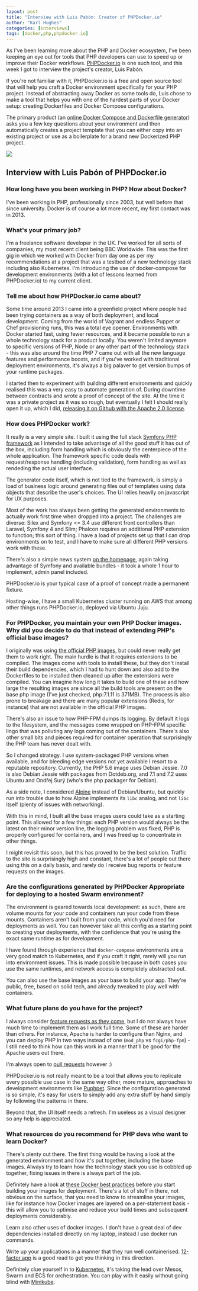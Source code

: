 ```yaml
---
layout: post
title: "Interview with Luis Pabón: Creator of PHPDocker.io"
author: "Karl Hughes"
categories: [interviews]
tags: [docker,php,phpdocker.io]
---
```


As I've been learning more about the PHP and Docker ecosystem, I've been keeping an eye out for tools that PHP developers can use to speed up or improve their Docker workflows. [PHPDocker.io](https://phpdocker.io/) is one such tool, and this week I got to interview the project's creator, Luis Pabón.

If you're not familiar with it, PHPDocker.io is a free and open source tool that will help you craft a Docker environment specifically for your PHP project. Instead of abstracting away Docker as some tools do, Luis chose to make a tool that helps you with one of the hardest parts of your Docker setup: creating Dockerfiles and Docker Compose configurations.
 
The primary product (an [online Docker Compose and Dockerfile generator](https://phpdocker.io/generator)) asks you a few key questions about your environment and then automatically creates a project template that you can either copy into an existing project or use as a boilerplate for a brand new Dockerized PHP project.

![](https://i.imgur.com/nIqHN4r.png)

## Interview with Luis Pabón of PHPDocker.io

### How long have you been working in PHP? How about Docker?

I've been working in PHP, professionally since 2003, but well before that since university. Docker is of course a lot more recent, my first contact was in 2013.

### What's your primary job?

I'm a freelance software developer in the UK. I've worked for all sorts of companies, my most recent client being BBC Worldwide. This was the first gig in which we worked with Docker from day one as per my recommendations at a project that was a testbed of a new technology stack including also Kubernetes. I'm introducing the use of docker-compose for development environments (with a lot of lessons learned from PHPDocker.io) to my current client.

### Tell me about how PHPDocker.io came about?

Some time around 2013 I came into a greenfield project where people had been trying containers as a way of both deployment, and local development. Coming from the world of Vagrant and endless Puppet or Chef provisioning runs, this was a total eye opener. Environments with Docker started fast, using fewer resources, and it became possible to run a whole technology stack for a product locally. You weren't limited anymore to specific versions of PHP, Node or any other part of the technology stack - this was also around the time PHP 7 came out with all the new language features and performance boosts, and if you've worked with traditional deployment environments, it's always a big palaver to get version bumps of your runtime packages.

I started then to experiment with building different environments and quickly realised this was a very easy to automate generation of. During downtime between contracts and wrote a proof of concept of the site. At the time it was a private project as it was so rough, but eventually I felt I should really open it up, which I did, [releasing it on Github with the Apache 2.0 license](https://github.com/phpdocker-io/phpdocker.io). 

### How does PHPDocker work?

It really is a very simple site. I built it using the full stack [Symfony PHP framework](https://symfony.com/) as I intended to take advantage of all the good stuff it has out of the box, including form handling which is obviously the centerpiece of the whole application. The framework specific code deals with request/response handling (including validation), form handling as well as rendeding the actual user interface.

The generator code itself, which is not tied to the framework, is simply a load of business logic around generating files out of templates using data objects that describe the user's choices. The UI relies heavily on javascript for UX purposes.

Most of the work has always been getting the generated environments to actually work first time when dropped into a project. The challenges are diverse: Silex and Symfony <= 3.4 use different front controllers than Laravel, Symfony 4 and Slim; Phalcon requires an additional PHP extension to function; this sort of thing. I have a load of projects set up that I can drop environments on to test, and I have to make sure all different PHP versions work with these.

There's also a simple news system [on the homepage](https://phpdocker.io/), again taking advantage of Symfony and available bundles - it took a whole 1 hour to implement, admin panel included.

PHPDocker.io is your typical case of a proof of concept made a permanent fixture.

Hosting-wise, I have a small Kubernetes cluster running on AWS that among other things runs PHPDocker.io, deployed via Ubuntu Juju.

### For PHPDocker, you maintain your own PHP Docker images. Why did you decide to do that instead of extending PHP's official base images?

I originally was using [the official PHP images](https://hub.docker.com/_/php/), but could never really get them to work right. The main hurdle is that it requires extensions to be compiled. The images come with tools to install these, but they don't install their build dependencies, which I had to hunt down and also add to the Dockerfiles to be installed then cleaned up after the extensions were compiled. You can imagine how long it takes to build one of these and how large the resulting images are since all the build tools are present on the base php image (I've just checked, php:7.1.11 is 371MB). The process is also prone to breakage and there are many popular extensions (Redis, for instance) that are not available in the official PHP images. 

There's also an issue to how PHP-FPM dumps its logging. By default it logs to the filesystem, and the messages come wrapped on PHP-FPM specific lingo that was polluting any logs coming out of the containers. There's also other small bits and pieces required for container operation that surprisingly the PHP team has never dealt with.

So I changed strategy. I use system-packaged PHP versions when available, and for bleeding edge versions not yet available I resort to a reputable repository. Currently, the PHP 5.6 image uses Debian Jessie. 7.0 is also Debian Jessie with packages from Dotdeb.org, and 7.1 and 7.2 uses Ubuntu and Ondřej Surý (who's the php packager for Debian). 

As a side note, I considered [Alpine](https://alpinelinux.org/) instead of Debian/Ubuntu, but quickly run into trouble due to how Alpine implements its `libc` analog, and not `libc` itself (plenty of issues with networking).

With this in mind, I built all the base images users could take as a starting point. This allowed for a few things: each PHP version would always be the latest on their minor version line, the logging problem was fixed, PHP is properly configured for containers, and I was freed up to concentrate in other things.

I might revisit this soon, but this has proved to be the best solution. Traffic to the site is surprisingly high and constant, there's a lot of people out there using this on a daily basis, and rarely do I receive bug reports or feature requests on the images.

### Are the configurations generated by PHPDocker Appropriate for deploying to a hosted Swarm environment?

The environment is geared towards local development: as such, there are volume mounts for your code and containers run your code from these mounts. Containers aren't built from your code, which you'd need for deployments as well. You can however take all this config as a starting point to creating your deployments, with the confidence that you're using the exact same runtime as for development.

I have found through experience that `docker-compose` environments are a very good match to Kubernetes, and if you craft it right, rarely will you run into environment issues. This is made possible because in both cases you use the same runtimes, and network access is completely abstracted out.

You can also use the base images as your base to build your app. They're public, free, based on solid tech, and already tweaked to play well with containers.

### What future plans do you have for the project?

I always consider [feature requests as they come](https://github.com/phpdocker-io/phpdocker.io/issues), but I do not always have much time to implement them as I work full time. Some of these are harder than others. For instance, Apache is harder to configure than Nginx, and you can deploy PHP in two ways instead of one (`mod_php` vs `fcgi/php-fpm`) - I still need to think how can this work in a manner that'll be good for the Apache users out there.

I'm always open to [pull requests](https://github.com/phpdocker-io/phpdocker.io/pulls) however :)

PHPDocker.io is not really meant to be a tool that allows you to replicate every possible use case in the same way other, more mature, approaches to development environments like [Puphpet](https://puphpet.com/). Since the configuration generated is so simple, it's easy for users to simply add any extra stuff by hand simply by following the patterns in there.

Beyond that, the UI itself needs a refresh. I'm useless as a visual designer so any help is appreciated.

### What resources do you recommend for PHP devs who want to learn Docker?

There's plenty out there. The first thing would be having a look at the generated environment and how it's put together, including the base images. Always try to learn how the technology stack you use is cobbled up together, fixing issues in there is always part of the job.

Definitely have a look at [these Docker best practices](https://docs.docker.com/engine/userguide/eng-image/dockerfile_best-practices/) before you start building your images for deployment. There's a lot of stuff in there, not obvious on the surface, that you need to know to streamline your images, like for instance how Docker images are layered on a per-statement basis - this will allow you to optimise and reduce your build times and subsequent deployments considerably.

Learn also other uses of docker images. I don't have a great deal of dev dependencies installed directly on my laptop, instead I use docker run commands.

Write up your applications in a manner that they run well containerised. [12-factor app](https://12factor.net/) is a good read to get you thinking in this direction.

Definitely clue yourself in to [Kubernetes](https://kubernetes.io/), it's taking the lead over Mesos, Swarm and ECS for orchestration. You can play with it easily without going blind with [Minikube](https://kubernetes.io/docs/getting-started-guides/minikube/).
